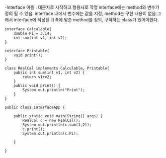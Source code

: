 -Interface
이름 : 대문자로 시작하고 형용사로 작명
interface에는 method와 변수가 정의 될 수 있음.
interface 내에서 변수에는 값을 지정, method는 구현 내용이 없음.그래서 interface에 작성된 규격에 맞춘 method를 정의, 구혀하는 class가 있어야한다.
```
interface Calculable{
	double Pi = 3.14;
	int sum(int v1, int v2);
}

interface Printable{
	void print();
}

class RealCal implements Calculable, Printable{
	public int sum(int v1, int v2) {
		return v1+v2;
	}
	public void print() {
		System.out.println("Print");
	}
}

public class InterfaceApp {

	public static void main(String[] args) {
		RealCal c = new RealCal();
		System.out.println(c.sum(1,2));
		c.print();
		System.out.println(c.Pi);

	}

}
```
